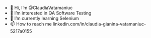 - 👋 Hi, I’m @ClaudiaVatamaniuc
- 👀 I’m interested in QA Software Testing
- 🌱 I’m currently learning Selenium 
- 📫 How to reach me linkedin.com/in/claudia-gianina-vatamaniuc-5217a0155
  
<!---
ClaudiaVatamaniuc/ClaudiaVatamaniuc is a ✨ special ✨ repository because its `README.md` (this file) appears on your GitHub profile.
You can click the Preview link to take a look at your changes.
--->
